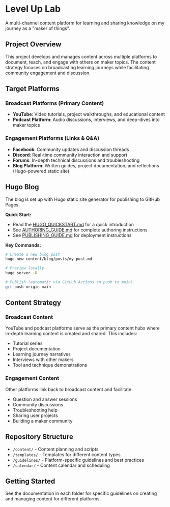 # Level Up Lab

A multi-channel content platform for learning and sharing knowledge on my journey as a "maker of things".

## Project Overview

This project develops and manages content across multiple platforms to document, teach, and engage with others on maker topics. The content strategy focuses on broadcasting learning journeys while facilitating community engagement and discussion.

## Target Platforms

### Broadcast Platforms (Primary Content)
- **YouTube**: Video tutorials, project walkthroughs, and educational content
- **Podcast Platform**: Audio discussions, interviews, and deep-dives into maker topics

### Engagement Platforms (Links & Q&A)
- **Facebook**: Community updates and discussion threads
- **Discord**: Real-time community interaction and support
- **Forums**: In-depth technical discussions and troubleshooting
- **Blog Platform**: Written guides, project documentation, and reflections (Hugo-powered static site)

## Hugo Blog

The blog is set up with Hugo static site generator for publishing to GitHub Pages. 

**Quick Start:**
- Read the [HUGO_QUICKSTART.md](HUGO_QUICKSTART.md) for a quick introduction
- See [AUTHORING_GUIDE.md](AUTHORING_GUIDE.md) for complete authoring instructions
- See [PUBLISHING_GUIDE.md](PUBLISHING_GUIDE.md) for deployment instructions

**Key Commands:**
```bash
# Create a new blog post
hugo new content/blog/posts/my-post.md

# Preview locally
hugo server -D

# Publish (automatic via GitHub Actions on push to main)
git push origin main
```

## Content Strategy

### Broadcast Content
YouTube and podcast platforms serve as the primary content hubs where in-depth learning content is created and shared. This includes:
- Tutorial series
- Project documentation
- Learning journey narratives
- Interviews with other makers
- Tool and technique demonstrations

### Engagement Content
Other platforms link back to broadcast content and facilitate:
- Question and answer sessions
- Community discussions
- Troubleshooting help
- Sharing user projects
- Building a maker community

## Repository Structure

- `/content/` - Content planning and scripts
- `/templates/` - Templates for different content types
- `/guidelines/` - Platform-specific guidelines and best practices
- `/calendar/` - Content calendar and scheduling

## Getting Started

See the documentation in each folder for specific guidelines on creating and managing content for different platforms.
